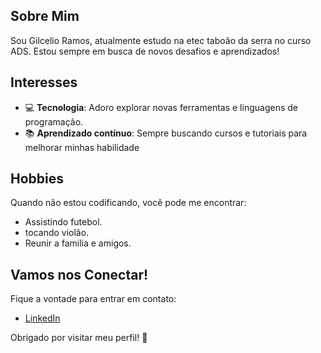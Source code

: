 ## Sobre Mim
Sou Gilcelio Ramos, atualmente estudo na etec taboão da serra no curso ADS. Estou sempre em busca de novos desafios e aprendizados!

## Interesses
- 💻 **Tecnologia**: Adoro explorar novas ferramentas e linguagens de programação.
- 📚 **Aprendizado contínuo**: Sempre buscando cursos e tutoriais para melhorar minhas habilidade

## Hobbies
Quando não estou codificando, você pode me encontrar:
- Assistindo futebol.
- tocando violão.
- Reunir a familia e amigos.

## Vamos nos Conectar!
Fique a vontade para entrar em contato:
- [LinkedIn](www.linkedin.com/in/gilcelio-ramos-ba44702b3)


Obrigado por visitar meu perfil! 🚀
